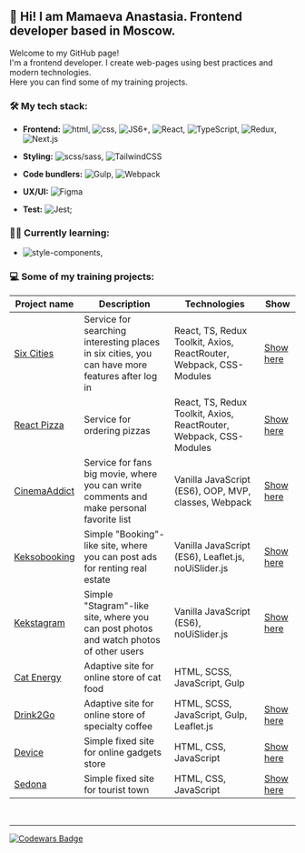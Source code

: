 
## :wave: Hi! I am Mamaeva Anastasia. Frontend developer based in Moscow.    

<p>
  Welcome to my GitHub page!<br>
  I'm a frontend developer.
  I create web-pages using best practices and modern technologies.<br>
  Here you can find some of my training projects.
</p>

### 🛠 My tech stack:
- **Frontend:** ![html](https://img.shields.io/badge/HTML5-E34F26?style=for-the-badge&logo=html5&logoColor=white), ![css](https://img.shields.io/badge/CSS3-1572B6?style=for-the-badge&logo=css3&logoColor=white), ![JS6+](https://img.shields.io/badge/JavaScript-F7DF1E?style=for-the-badge&logo=javascript&logoColor=black), ![React](https://img.shields.io/badge/React-20232A?style=for-the-badge&logo=react&logoColor=61DAFB), ![TypeScript](https://img.shields.io/badge/typescript-%23007ACC.svg?style=for-the-badge&logo=typescript&logoColor=white), ![Redux](https://img.shields.io/badge/redux-%23593d88.svg?style=for-the-badge&logo=redux&logoColor=white), ![Next.js](https://img.shields.io/badge/next.js-000000?style=for-the-badge&logo=nextdotjs&logoColor=white)
- **Styling:** ![scss/sass](https://img.shields.io/badge/Sass-CC6699?style=for-the-badge&logo=sass&logoColor=white), ![TailwindCSS](https://img.shields.io/badge/tailwindcss-%2338B2AC.svg?style=for-the-badge&logo=tailwind-css&logoColor=white)
- **Code bundlers:** ![Gulp](https://img.shields.io/badge/Gulp-CF4647?style=for-the-badge&logo=gulp&logoColor=white), ![Webpack](https://img.shields.io/badge/Webpack-8DD6F9?style=for-the-badge&logo=Webpack&logoColor=white)

- **UX/UI:** ![Figma](https://img.shields.io/badge/Figma-F24E1E?style=for-the-badge&logo=figma&logoColor=white)
- **Test:** ![Jest](https://img.shields.io/badge/-jest-%23C21325?style=for-the-badge&logo=jest&logoColor=white);

### 👨‍🎓 Currently learning:
- ![style-components](https://img.shields.io/badge/styled--components-DB7093?style=for-the-badge&logo=styled-components&logoColor=white),


### 💻 Some of my training projects:

| Project name | Description | Technologies  | Show |
| ------------ | ----------- | ------------- | ---- |
| [Six Cities](https://github.com/mydreamfantasy/six-cities) | Service for searching interesting places in six cities, you can have more features after log in| React, TS, Redux Toolkit, Axios, ReactRouter, Webpack, CSS-Modules | [Show here](https://six-cities-one-jade.vercel.app/) |
| [React Pizza](https://github.com/mydreamfantasy/react-pizza-v2) | Service for ordering pizzas| React, TS, Redux Toolkit, Axios, ReactRouter, Webpack, CSS-Modules | [Show here](https://react-pizza-1r0xrdx7j-mydreamfantasy.vercel.app/) |
| [CinemaAddict](https://github.com/mydreamfantasy/cinemaddict) | Service for fans big movie, where you can write comments and make personal favorite list| Vanilla JavaScript (ES6), OOP, MVP, classes, Webpack | [Show here](https://cinemaddict-hrdwmbudj-mydreamfantasy.vercel.app/) |
| [Keksobooking](https://github.com/mydreamfantasy/keksobooking) | Simple "Booking"-like site, where you can post ads for renting real estate | Vanilla JavaScript (ES6), Leaflet.js, noUiSlider.js| [Show here](https://kekeksobooking.vercel.app/) |
| [Kekstagram](https://github.com/mydreamfantasy/kekstagram) | Simple "Stagram"-like site, where you can post photos and watch photos of other users| Vanilla JavaScript (ES6), noUiSlider.js | [Show here](https://kekstagram-inky.vercel.app/) |
| [Cat Energy](https://github.com/mydreamfantasy/cat-energy) | Adaptive site for online store of cat food| HTML, SCSS, JavaScript, Gulp |
| [Drink2Go](https://github.com/mydreamfantasy/coffee-2-go) | Adaptive site for online store of specialty coffee| HTML, SCSS, JavaScript, Gulp, Leaflet.js | [Show here](https://coffee-2-h4k9euns9-mydreamfantasy.vercel.app/) |
| [Device](https://github.com/mydreamfantasy/device) | Simple fixed site for online gadgets store | HTML, CSS, JavaScript | [Show here](https://mydreamfantasy.github.io/device/) |
| [Sedona](https://github.com/mydreamfantasy/sedona) | Simple fixed site for tourist town | HTML, CSS, JavaScript | [Show here](https://mydreamfantasy.github.io/sedona/) |

<br>

---

[![Codewars Badge](https://www.codewars.com/users/mydreamfantasy/badges/micro)](https://www.codewars.com/users/mydreamfantasy "Codwars")



<!--
**mydreamfantasy/mydreamfantasy** is a ✨ _special_ ✨ repository because its `README.md` (this file) appears on your GitHub profile.

Here are some ideas to get you started:

<img src="" alt="Hi! I am Mamaeva Anastasiya. Frontend developer based in Moscow."/>

- 🔭 I’m currently working on ...
- 🌱 I’m currently learning ...
- 👯 I’m looking to collaborate on ...
- 🤔 I’m looking for help with ...
- 💬 Ask me about ...
- 📫 How to reach me: ...
- 😄 Pronouns: ...
- ⚡ Fun fact: ...
-->
